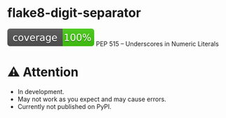# flake8-digit-separator
[![coverage](https://raw.githubusercontent.com/imtoopunkforyou/flake8-digit-separator/refs/heads/main/.github/badge/coverage.svg)](https://github.com/pytest-dev/pytest-cov)
PEP 515 – Underscores in Numeric Literals

# ⚠️ Attention
- In development.  
- May not work as you expect and may cause errors.
- Currently not published on PyPI.
